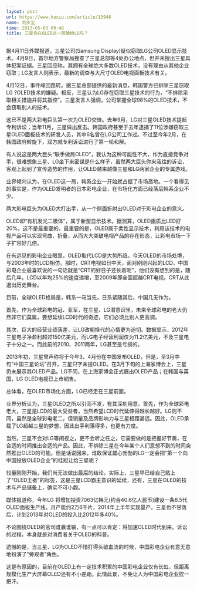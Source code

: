 ```yaml
---
layout: post
url: https://www.huxiu.com/article/13946
name: 刘步尘
time: 2013-05-03 09:48
title: 三星会在OLED这一局输给LG吗？
---
```

据4月11日外媒报道，三星公司(Samsung Display)疑似窃取LG公司OLED显示技术。4月9日，首尔地方警察局搜查了三星总部等4处办公地点，但并未搜出三星具体犯案证据。三星回应称，其拥有全球绝大多数OLED技术，没有理由从其他企业窃取；LG发言人则表示，最新的调查与大尺寸OLED电视面板技术有关。

4月12日，事件峰回路转。据三星总部提供的最新消息，韩国警方已排除三星窃取LG ?OLED技术的嫌疑。相反，三星认为LG存在窃取三星技术的行为，“不排除采取相关措施并将其指控”。三星发言人强调，公司掌握全球98%的OLED技术，不会窃取别人的技术。

这已不是两大彩电巨头第一次为OLED交锋。去年9月，LG对三星OLED技术提起专利诉讼；当年11月，三星做出反击。韩国政府甚至于去年逮捕了11位涉嫌窃取三星OLED面板技术的研发人员，其中6名曾在LG公司工作过。不过至今年2月，在韩国政府斡旋下，双方就专利诉讼进行了第一轮和解。

有人说这是两大巨头“联手做局OLED”，我认为这种可能性不大，作为直接竞争对手，很难想象三星、LG坐下来密谋是什么样子，虽然两大巨头你来我往的诉讼，客观上起到了宣传造势的作用，让OLED越来越像三星和LG两家企业的专属游戏。

业界倾向认为，在OLED这一局，韩系企业一开始就占据了市场高地。一个看得见的事实是，作为OLED发明者的日本彩电企业，在市场化方面已经落后韩系企业不少。

两大彩电巨头为OLED大打出手，从一个侧面折射出OLED对于彩电企业的意义。

OLED即“有机发光二极体”，属于新型显示技术。据测算，OLED画质比LED好20%。这不是最重要的，最重要的是，OLED属于柔性显示技术，利用该技术的电视产品可以实现弯曲、折叠，从而大大突破电视产品的存在形态，让彩电市场一下子扩容好几倍。

在有远见的彩电企业眼里，OLED取代LCD是大势所趋。今天OLED的市场处境，与2003年时的LCD相仿。那时，CRT电视如日中天，面对刚刚兴起的LCD，中国彩电企业最喜欢说的一句话就是“CRT的好日子还长着呢”，他们没有想到的是，随后几年，LCD以年均25%的速度递增，至2009年即全面超越CRT电视。CRT从此退出历史舞台。

目前，全球OLED格局是，韩系一马当先，日系紧随其后，中国几无作为。

首先，作为全球彩电的冠、亚军，在三星、LG潜意识里，未来全球彩电的老大仍然非它们莫属，要想延续LCD时代的奇迹，它们必须比别人更高调。

其次，巨大的经营业绩落差，让LG改朝换代的心情更为迫切。数据显示，2012年三星电子净盈利超过150亿美元，而LG电子经营利润仅为11.2亿美元，不及三星电子十分之一。而此前的2010、2011两年，LG甚至是亏损的。

2013年初，三星曾声称将于今年3、4月份在中国发布OLED，但是，至3月中旬“中国三星论坛”召开，三星只字未提OLED。在3月下旬的上海家博会上，三星仍未展示其OLED产品。LG不同，在上海家博会正式展出OLED产品；在韩国与英国，LG OLED电视已上市销售。

总体看，在OLED市场化方面，LG已经走在三星前面。

业界分析认为，三星OLED之所以引而不发，有其深刻用意。首先，作为全球彩电老大，三星是LCD的最大受益者，当然希望LCD时代延伸得越长越好。LG则不同，虽然是全球彩电老二，但销量及品牌影响力与三星相距甚远。因此，OLED承载了LG超越三星的梦想，因此出手利落得多，也更有力度。

当然，三星不会对LG等闲视之，更不会听之任之，它需要做的是把握好节奏，在合适的时间推出合适的产品。因此，不排除三星在今年某个人们意想不到的时间突然推出OLED的可能。但是话说回来，谁敢保证雄心勃勃的LG一定会把“第一个向中国投放OLED企业”的桂冠让给三星呢？

较量刚刚开始，我们尚无法做出最后的结论。实际上，三星早已给自己贴上了“OLED王者”的标签，这是三星LCD霸主意识的延续，还有，三星在OLED的技术与产品储备上，确实不可小觑。

媒体报道称，今年LG 将增加投资7063亿韩元(约合40.6亿人民币)建设一条8.5代OLED面板生产线，月产能约2万6千片，2014年上半年实现量产。三星也不甘落后，计划2013年对OLED的投入比2012年多40%。

不论围绕OLED的官司谁赢谁输，有一点可以肯定：将加速OLED时代到来。诉讼的过程，本身就是对消费者关于OLED的科普。

遗憾的是，当三星、LG为OLED不惜打得头破血流的时候，中国彩电企业有意无意地扮演了“旁观者”角色。

这是有原因的，目前在OLED上有一定技术积累的中国彩电企业仅有长虹，但距离规模化生产大屏幕OLED还有不小差距。此情此景，不免让人为中国彩电企业捏一把汗。

